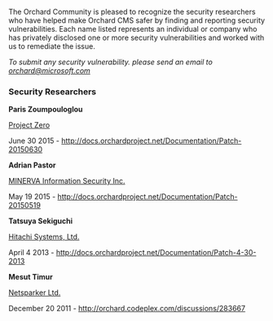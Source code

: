 
The Orchard Community is pleased to recognize the security researchers who have helped make Orchard CMS safer by finding and reporting security vulnerabilities. Each name listed represents an individual or company who has privately disclosed one or more security vulnerabilities and worked with us to remediate the issue.

_To submit any security vulnerability. please send an email to <orchard@microsoft.com>_

### Security Researchers

**Paris Zoumpouloglou**

[Project Zero](http://projectzero.gr/en/)

June 30 2015 - http://docs.orchardproject.net/Documentation/Patch-20150630

**Adrian Pastor**

[MINERVA Information Security Inc.](http://minerva-is.net)

May 19 2015 - http://docs.orchardproject.net/Documentation/Patch-20150519

**Tatsuya Sekiguchi**

[Hitachi Systems, Ltd.](http://www.hitachi-systems.com/eng/)

April 4 2013 - http://docs.orchardproject.net/Documentation/Patch-4-30-2013

**Mesut Timur**

[Netsparker Ltd.](https://www.netsparker.com/)

December 20 2011 - http://orchard.codeplex.com/discussions/283667
